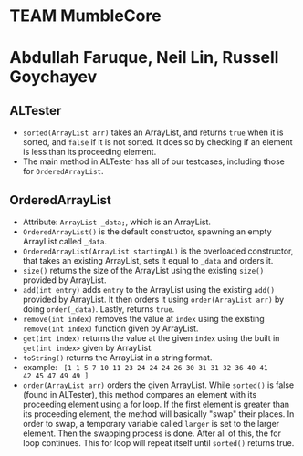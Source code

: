 # TEAM MumbleCore
# Abdullah Faruque, Neil Lin, Russell Goychayev

## ALTester
* <code>sorted(ArrayList<Integer> arr)</code> takes an ArrayList, and returns <code>true</code> when it is sorted, and <code>false</code> if it is not sorted. It does so by checking if an element is less than its proceeding element. 
* The main method in ALTester has all of our testcases, including those for <code>OrderedArrayList</code>.

## OrderedArrayList
* Attribute: <code>ArrayList<Integer> _data;</code>, which is an ArrayList. 
* <code>OrderedArrayList()</code> is the default constructor, spawning an empty ArrayList called <code>_data</code>.
* <code>OrderedArrayList(ArrayList<Integer> startingAL)</code> is the overloaded constructor, that takes an existing ArrayList, sets it equal to <code>_data</code> and orders it. 
* <code>size()</code> returns the size of the ArrayList using the existing <code>size()</code> provided by ArrayList.
* <code>add(int entry)</code> adds <code>entry</code> to the ArrayList using the existing <code>add()</code> provided by ArrayList. It then orders it using <code>order(ArrayList<Integer> arr)</code> by doing <code>order(_data)</code>. Lastly, returns <code>true</code>.
* <code>remove(int index)</code> removes the value at <code>index</code> using the existing <code>remove(int index)</code> function given by ArrayList. 
* <code>get(int index)</code> returns the value at the given <code>index</code> using the built in <code>get(int index></code> given by ArrayList. 
* <code>toString()</code> returns the ArrayList in a string format. 
* example: <code> [1 1 5 7 10 11 23 24 24 24 26 30 31 31 32 36 40 41 42 45 47 49 49  ] </code>
* <code>order(ArrayList<Integer> arr)</code> orders the given ArrayList. While <code>sorted()</code> is false (found in ALTester), this method compares an element with its proceeding element using a for loop. If the first element is greater than its proceeding element, the method will basically "swap" their places. In order to swap, a temporary variable called <code>larger</code> is set to the larger element. Then the swapping process is done. After all of this, the for loop continues. This for loop will repeat itself until <code>sorted()</code> returns true. 


